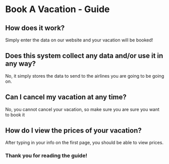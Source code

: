 # Book A Vacation - Guide
## How does it work?
Simply enter the data on our website and your vacation will be booked!
## Does this system collect any data and/or use it in any way?
No, it simply stores the data to send to the airlines you are going to be going on.
## Can I cancel my vacation at any time?
No, you cannot cancel your vacation, so make sure you are sure you want to book it
## How do I view the prices of your vacation?
After typing in your info on the first page, you should be able to view prices.
### Thank you for reading the guide!
